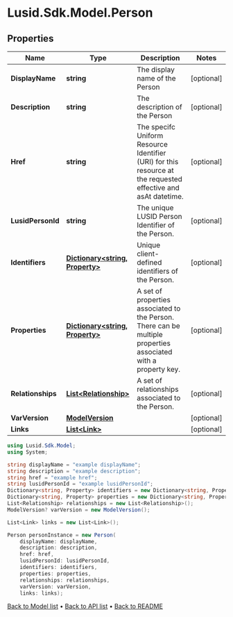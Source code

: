 # Lusid.Sdk.Model.Person

## Properties

Name | Type | Description | Notes
------------ | ------------- | ------------- | -------------
**DisplayName** | **string** | The display name of the Person | [optional] 
**Description** | **string** | The description of the Person | [optional] 
**Href** | **string** | The specifc Uniform Resource Identifier (URI) for this resource at the requested effective and asAt datetime. | [optional] 
**LusidPersonId** | **string** | The unique LUSID Person Identifier of the Person. | [optional] 
**Identifiers** | [**Dictionary&lt;string, Property&gt;**](Property.md) | Unique client-defined identifiers of the Person. | [optional] 
**Properties** | [**Dictionary&lt;string, Property&gt;**](Property.md) | A set of properties associated to the Person. There can be multiple properties associated with a property key. | [optional] 
**Relationships** | [**List&lt;Relationship&gt;**](Relationship.md) | A set of relationships associated to the Person. | [optional] 
**VarVersion** | [**ModelVersion**](ModelVersion.md) |  | [optional] 
**Links** | [**List&lt;Link&gt;**](Link.md) |  | [optional] 

```csharp
using Lusid.Sdk.Model;
using System;

string displayName = "example displayName";
string description = "example description";
string href = "example href";
string lusidPersonId = "example lusidPersonId";
Dictionary<string, Property> identifiers = new Dictionary<string, Property>();
Dictionary<string, Property> properties = new Dictionary<string, Property>();
List<Relationship> relationships = new List<Relationship>();
ModelVersion? varVersion = new ModelVersion();

List<Link> links = new List<Link>();

Person personInstance = new Person(
    displayName: displayName,
    description: description,
    href: href,
    lusidPersonId: lusidPersonId,
    identifiers: identifiers,
    properties: properties,
    relationships: relationships,
    varVersion: varVersion,
    links: links);
```

[Back to Model list](../README.md#documentation-for-models) &#8226; [Back to API list](../README.md#documentation-for-api-endpoints) &#8226; [Back to README](../README.md)
